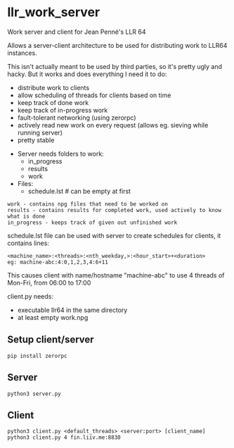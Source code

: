 # llr_work_server
Work server and client for Jean Penné's LLR 64

Allows a server-client architecture to be used for distributing work to LLR64 instances.

This isn't actually meant to be used by third parties, so it's pretty ugly and hacky. But it works and does everything I need it to do:
* distribute work to clients
* allow scheduling of threads for clients based on time
* keep track of done work
* keep track of in-progress work
* fault-tolerant networking (using zerorpc)
* actively read new work on every request (allows eg. sieving while running server)
* pretty stable

- Server needs folders to work:
  - in_progress
  - results
  - work
- Files:
  - schedule.lst  # can be empty at first
  
```
work - contains npg files that need to be worked on
results - contains results for completed work, used actively to know what is done
in_progress - keeps track of given out unfinished work
```

schedule.lst file can be used with server to create schedules for clients, it contains lines:
```
<machine_name>:<threads>:<nth_weekday,>:<hour_start>+<duration>
eg: machine-abc:4:0,1,2,3,4:6+11
```
This causes client with name/hostname "machine-abc" to use 4 threads of Mon-Fri, from 06:00 to 17:00


client.py needs:
* executable llr64 in the same directory
* at least empty work.npg

Setup client/server
-------------------
```
pip install zerorpc
```

Server
------
```
python3 server.py
```

Client
------
```
python3 client.py <default_threads> <server:port> [client_name]
python3 client.py 4 fin.liiv.me:8830
```
